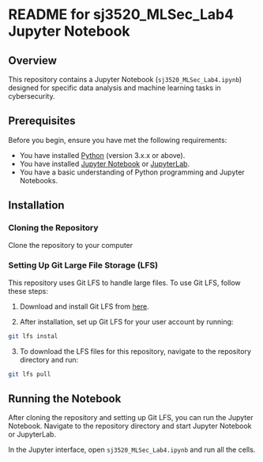 # README for sj3520_MLSec_Lab4 Jupyter Notebook

## Overview

This repository contains a Jupyter Notebook (`sj3520_MLSec_Lab4.ipynb`) designed for specific data analysis and machine learning tasks in cybersecurity.

## Prerequisites

Before you begin, ensure you have met the following requirements:

- You have installed [Python](https://www.python.org/downloads/) (version 3.x.x or above).
- You have installed [Jupyter Notebook](https://jupyter.org/install) or [JupyterLab](https://jupyterlab.readthedocs.io/en/stable/getting_started/installation.html).
- You have a basic understanding of Python programming and Jupyter Notebooks.

## Installation

### Cloning the Repository

Clone the repository to your computer

### Setting Up Git Large File Storage (LFS)

This repository uses Git LFS to handle large files. To use Git LFS, follow these steps:

1. Download and install Git LFS from [here](https://git-lfs.github.com/).

2. After installation, set up Git LFS for your user account by running:

```bash
git lfs instal
```

3. To download the LFS files for this repository, navigate to the repository directory and run:

```bash
git lfs pull
```

## Running the Notebook

After cloning the repository and setting up Git LFS, you can run the Jupyter Notebook. Navigate to the repository directory and start Jupyter Notebook or JupyterLab.

In the Jupyter interface, open `sj3520_MLSec_Lab4.ipynb` and run all the cells.
